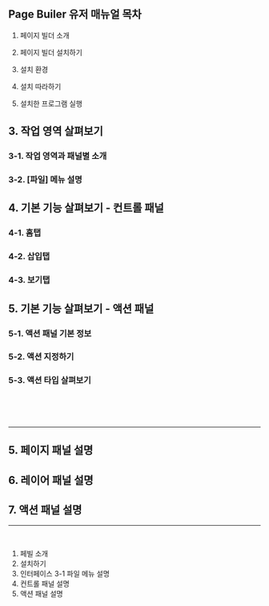 ## Page Builer 유저 매뉴얼 목차

1. 페이지 빌더 소개
2. 페이지 빌더 설치하기

  1. 설치 환경
  1. 설치 따라하기
  1. 설치한 프로그램 실행

## 3. 작업 영역 살펴보기

### 3-1. 작업 영역과 패널별 소개
### 3-2. [파일] 메뉴 설명

## 4. 기본 기능 살펴보기 - 컨트롤 패널

  ### 4-1. 홈탭 
  ### 4-2. 삽입탭 
  ### 4-3. 보기탭

## 5. 기본 기능 살펴보기 - 액션 패널

  ### 5-1. 액션 패널 기본 정보
  ### 5-2. 액션 지정하기
  ### 5-3. 액션 타입 살펴보기

<br>
<br>
<br>

------------------------------

## 5. 페이지 패널 설명
## 6. 레이어 패널 설명
## 7. 액션 패널 설명 




---------------------------------------

<br>

1. 페빌 소개
2. 설치하기
3. 인터페이스
3-1 파일 메뉴 설명
4. 컨트롤 패널 설명
5. 액션 패널 설명 
